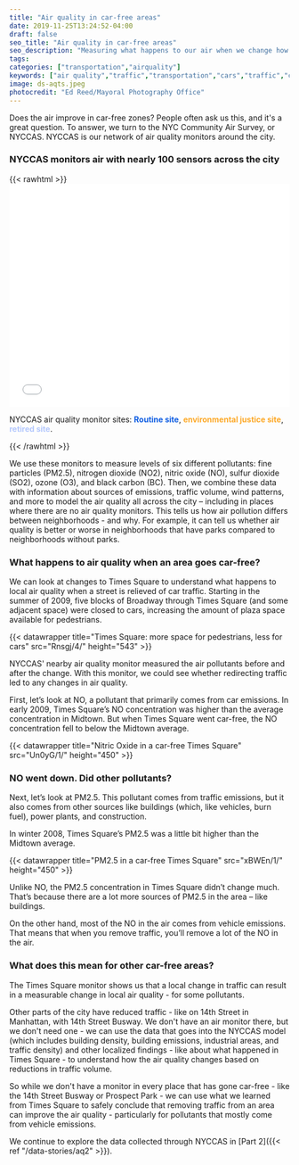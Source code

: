 ```yaml
---
title: "Air quality in car-free areas"
date: 2019-11-25T13:24:52-04:00
draft: false
seo_title: "Air quality in car-free areas"
seo_description: "Measuring what happens to our air when we change how we use our streets."
tags: 
categories: ["transportation","airquality"]
keywords: ["air quality","traffic","transportation","cars","traffic","car-free","carfree","pedestrians","cycling","bikes","biking","pollution","air pollution", "lungs","breathing"]
image: ds-aqts.jpeg
photocredit: "Ed Reed/Mayoral Photography Office"
---
```


Does the air improve in car-free zones? People often ask us this, and it's a great question. To answer, we turn to the NYC Community Air Survey, or NYCCAS. NYCCAS is our network of air quality monitors around the city.

 ### NYCCAS monitors air with nearly 100 sensors across the city
 {{< rawhtml >}}
    <iframe  width="100%" height="400" frameborder="0" scrolling="no" marginheight="0"
    marginwidth="0" title="NYCCAS Sites"
    src="//nycdohmh.maps.arcgis.com/apps/Embed/index.html?webmap=414f6c00466e456a9b8b994017cfc728&extent=-74.4827,40.5223,-73.5962,40.9116&home=true&zoom=true&previewImage=false&scale=true&disable_scroll=false&theme=light"></iframe>
    <div class="mb-4">NYCCAS air quality monitor sites: <span style="font-weight:bold;color:#0F5DE2">Routine
    site</span>, <span style="font-weight:bold;color:#FDA928;">environmental justice
    site</span>, <span style="font-weight:bold;color:#B4C8FD;">retired site</span>.</div>

{{< /rawhtml >}}

We use these monitors to measure levels of six different pollutants: fine particles (PM2.5), nitrogen dioxide (NO2), nitric oxide (NO), sulfur dioxide (SO2), ozone (O3), and black carbon (BC). Then, we combine these data with information about sources of emissions, traffic volume, wind patterns, and more to model the air quality all across the city – including in places where there are no air quality monitors. This tells us how air pollution differs between neighborhoods - and why. For example, it can tell us whether air quality is better or worse in neighborhoods that have parks compared to neighborhoods without parks.

### What happens to air quality when an area goes car-free?
We can look at changes to Times Square to understand what happens to local air quality when a street is relieved of car traffic. Starting in the summer of 2009, five blocks of Broadway through Times Square (and some adjacent space) were closed to cars, increasing the amount of plaza space available for pedestrians.

{{< datawrapper title="Times Square: more space for pedestrians, less for cars" src="Rnsgj/4/" height="543" >}}


NYCCAS' nearby air quality monitor measured the air pollutants before and after the change. With this monitor, we could see whether redirecting traffic led to any changes in air quality.

First, let’s look at NO, a pollutant that primarily comes from car emissions. In early 2009, Times Square’s NO concentration was higher than the average concentration in Midtown. But when Times Square went car-free, the NO concentration fell to below the Midtown average.

{{< datawrapper title="Nitric Oxide in a car-free Times Square" src="Un0yG/1/" height="450" >}}


### NO went down. Did other pollutants?
Next, let’s look at PM2.5. This pollutant comes from traffic emissions, but it also comes from other sources like buildings (which, like vehicles, burn fuel), power plants, and construction.

In winter 2008, Times Square’s PM2.5 was a little bit higher than the Midtown average.

{{< datawrapper title="PM2.5 in a car-free Times Square" src="xBWEn/1/" height="450" >}}


Unlike NO, the PM2.5 concentration in Times Square didn’t change much. That’s because there are a lot more sources of PM2.5 in the area – like buildings.

On the other hand, most of the NO in the air comes from vehicle emissions. That means that when you remove traffic, you’ll remove a lot of the NO in the air.

### What does this mean for other car-free areas?
The Times Square monitor shows us that a local change in traffic can result in a measurable change in local air quality - for some pollutants.

Other parts of the city have reduced traffic - like on 14th Street in Manhattan, with 14th Street Busway. We don't have an air monitor there, but we don't need one - we can use the data that goes into the NYCCAS model (which includes building density, building emissions, industrial areas, and traffic density) and other localized findings - like about what happened in Times Square - to understand how the air quality changes based on reductions in traffic volume.

So while we don't have a monitor in every place that has gone car-free - like the 14th Street Busway or Prospect Park - we can use what we learned from Times Square to safely conclude that removing traffic from an area can improve the air quality - particularly for pollutants that mostly come from vehicle emissions.

We continue to explore the data collected through NYCCAS in [Part 2]({{< ref "/data-stories/aq2" >}}).